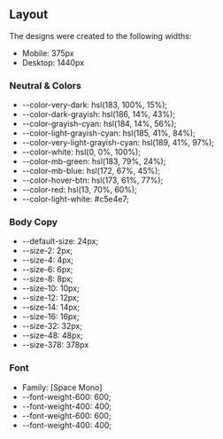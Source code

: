 ## Layout

The designs were created to the following widths:

- Mobile: 375px
- Desktop: 1440px

### Neutral & Colors

- --color-very-dark: hsl(183, 100%, 15%);
- --color-dark-grayish: hsl(186, 14%, 43%);
- --color-grayish-cyan: hsl(184, 14%, 56%);
- --color-light-grayish-cyan: hsl(185, 41%, 84%);
- --color-very-light-grayish-cyan: hsl(189, 41%, 97%);
- --color-white: hsl(0, 0%, 100%);
- --color-mb-green: hsl(183, 79%, 24%);
- --color-mb-blue: hsl(172, 67%, 45%);
- --color-hover-btn: hsl(173, 61%, 77%);
- --color-red: hsl(13, 70%, 60%);
- --color-light-white: #c5e4e7;

### Body Copy

- --default-size: 24px;
- --size-2: 2px;
- --size-4: 4px;
- --size-6: 6px;
- --size-8: 8px;
- --size-10: 10px;
- --size-12: 12px;
- --size-14: 14px;
- --size-16: 16px;
- --size-32: 32px;
- --size-48: 48px;
- --size-378: 378px

### Font

- Family: [Space Mono]
- --font-weight-600: 600;
- --font-weight-400: 400;
- --font-weight-600: 600;
- --font-weight-400: 400;

